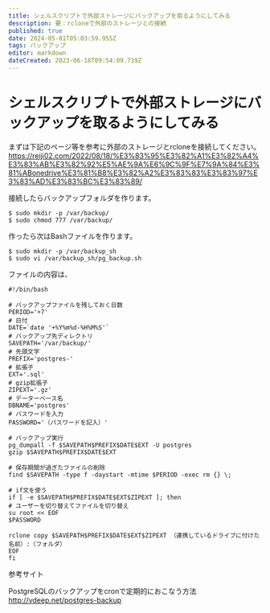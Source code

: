 ```yaml
---
title: シェルスクリプトで外部ストレージにバックアップを取るようにしてみる
description: 要：rcloneで外部のストレージとの接続
published: true
date: 2024-05-01T05:03:59.955Z
tags: バックアップ
editor: markdown
dateCreated: 2023-06-18T09:54:09.719Z
---
```


# シェルスクリプトで外部ストレージにバックアップを取るようにしてみる
まずは下記のページ等を参考に外部のストレージとrcloneを接続してください。
https://reiji02.com/2022/08/18/%E3%83%95%E3%82%A1%E3%82%A4%E3%83%AB%E3%82%92%E5%AE%9A%E6%9C%9F%E7%9A%84%E3%81%ABonedrive%E3%81%B8%E3%82%A2%E3%83%83%E3%83%97%E3%83%AD%E3%83%BC%E3%83%89/

接続したらバックアップフォルダを作ります。
```
$ sudo mkdir -p /var/backup/
$ sudo chmod 777 /var/backup/
```

作ったら次はBashファイルを作ります。
```
$ sudo mkdir -p /var/backup_sh
$ sudo vi /var/backup_sh/pg_backup.sh
```

ファイルの内容は、

```
#!/bin/bash

# バックアップファイルを残しておく日数
PERIOD='+7'
# 日付
DATE=`date '+%Y%m%d-%H%M%S'`
# バックアップ先ディレクトリ
SAVEPATH='/var/backup/'
# 先頭文字
PREFIX='postgres-'
# 拡張子
EXT='.sql'
# gzip拡張子
ZIPEXT='.gz'
# データーベース名
DBNAME='postgres'
# パスワードを入力
PASSWORD='（パスワードを記入）'

# バックアップ実行
pg_dumpall -f $SAVEPATH$PREFIX$DATE$EXT -U postgres
gzip $SAVEPATH$PREFIX$DATE$EXT

# 保存期間が過ぎたファイルの削除
find $SAVEPATH -type f -daystart -mtime $PERIOD -exec rm {} \;

# if文を使う
if [ -e $SAVEPATH$PREFIX$DATE$EXT$ZIPEXT ]; then
# ユーザーを切り替えてファイルを切り替え
su root << EOF
$PASSWORD

rclone copy $SAVEPATH$PREFIX$DATE$EXT$ZIPEXT （連携しているドライブに付けた名前）:（フォルダ）
EOF
fi
```
参考サイト

PostgreSQLのバックアップをcronで定期的におこなう方法
http://vdeep.net/postgres-backup